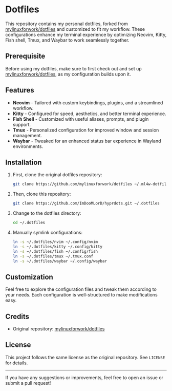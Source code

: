 # Dotfiles

This repository contains my personal dotfiles, forked from [mylinuxforwork/dotfiles](https://github.com/mylinuxforwork/dotfiles) and customized to fit my workflow. These configurations enhance my terminal experience by optimizing Neovim, Kitty, Fish shell, Tmux, and Waybar to work seamlessly together.

## Prerequisite

Before using my dotfiles, make sure to first check out and set up [mylinuxforwork/dotfiles](https://github.com/mylinuxforwork/dotfiles), as my configuration builds upon it.

## Features

- **Neovim** - Tailored with custom keybindings, plugins, and a streamlined workflow.
- **Kitty** - Configured for speed, aesthetics, and better terminal experience.
- **Fish Shell** - Customized with useful aliases, prompts, and plugin support.
- **Tmux** - Personalized configuration for improved window and session management.
- **Waybar** - Tweaked for an enhanced status bar experience in Wayland environments.

## Installation

1. First, clone the original dotfiles repository:
   ```sh
   git clone https://github.com/mylinuxforwork/dotfiles ~/.ml4w-dotfiles
   ```
2. Then, clone this repository:
   ```sh
   git clone https://github.com/ImDooMLorD/hyprdots.git ~/.dotfiles
   ```
3. Change to the dotfiles directory:
   ```sh
   cd ~/.dotfiles
   ```
4. Manually symlink configurations:
   ```sh
   ln -s ~/.dotfiles/nvim ~/.config/nvim
   ln -s ~/.dotfiles/kitty ~/.config/kitty
   ln -s ~/.dotfiles/fish ~/.config/fish
   ln -s ~/.dotfiles/tmux ~/.tmux.conf
   ln -s ~/.dotfiles/waybar ~/.config/waybar
   ```

## Customization

Feel free to explore the configuration files and tweak them according to your needs. Each configuration is well-structured to make modifications easy.

## Credits

- Original repository: [mylinuxforwork/dotfiles](https://github.com/mylinuxforwork/dotfiles)

## License

This project follows the same license as the original repository. See `LICENSE` for details.

---

If you have any suggestions or improvements, feel free to open an issue or submit a pull request!


